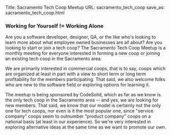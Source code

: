 Title: 		Sacramento Tech Coop Meetup
URL:		sacramento_tech_coop
save_as:	sacramento_tech_coop.html

### Working for Yourself != Working Alone

Are you a software developer, designer, QA, or the like who's looking to learn more about what employee owned businesses are all about?   Are you looking to start or join a tech coop?  The Sacramento Tech Coop Meetup is a monthly meeting for everyone interested in forming a new coop or joining an existing tech coop in the Sacramento area.  

We are primarily interested in commercial coops, that is to say, coops which are organized at least in part with a view to short term or long term profitability for the members participating.  That said, we also welcome folks who are new to the software field or exploring options for learning it.

The meetup is being sponsored by CodeSolid, which as far as we know is the only tech coop in the Sacramento area -- and yes, we are looking for new members.  That said, we know that our model is certainly not the only one for tech coops, nor even is it the most popular one, since "service company" coops seem to outnumber "product company" coops on a national basis (at least in our experience).  So we're very interested in exploring alternative ideas at the same time as we want to promote our own.